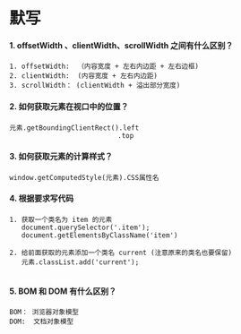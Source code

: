 # 默写

#### 1. offsetWidth 、clientWidth、scrollWidth 之间有什么区别？

```
1. offsetWidth:  （内容宽度 + 左右内边距 + 左右边框)
2. clientWidth:  (内容宽度 + 左右内边距)
3. scrollWidth： (clientWidth + 溢出部分宽度)
```



#### 2. 如何获取元素在视口中的位置？

```
元素.getBoundingClientRect().left
						   .top
```



#### 3. 如何获取元素的计算样式？

```
window.getComputedStyle(元素).CSS属性名
```

#### 4. 根据要求写代码

```
1. 获取一个类名为 item 的元素
   document.querySelector('.item');
   document.getElementsByClassName('item')

2. 给前面获取的元素添加一个类名 current (注意原来的类名也要保留)
   元素.classList.add('current');	
	

```

#### 5. BOM 和 DOM 有什么区别？

```
BOM： 浏览器对象模型 
DOM:  文档对象模型
```



​         







   
